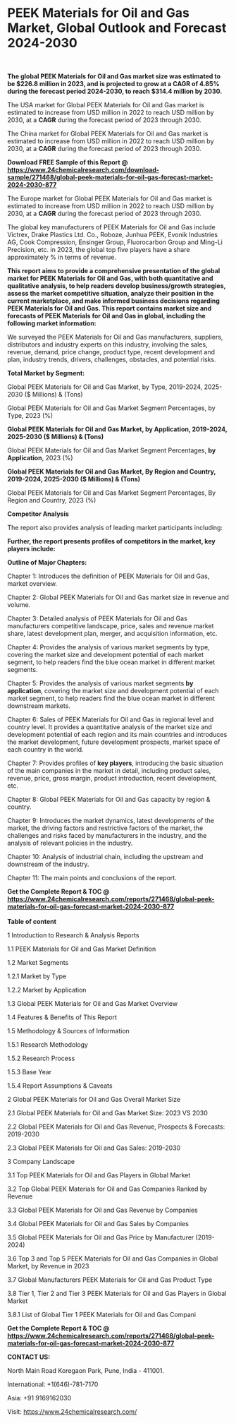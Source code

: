 <h1>PEEK Materials for Oil and Gas Market, Global Outlook and Forecast 2024-2030</h1><br/><p><strong>The global PEEK Materials for Oil and Gas market size was estimated to be $226.8 million in 2023, and is projected to grow at a <strong>CAGR</strong> of 4.85% during the forecast period 2024-2030, to reach $314.4 million by 2030.</strong></p><p>The USA market for Global PEEK Materials for Oil and Gas market is estimated to increase from USD million in 2022 to reach USD million by 2030, at a <strong>CAGR</strong> during the forecast period of 2023 through 2030.</p><p>The China market for Global PEEK Materials for Oil and Gas market is estimated to increase from USD million in 2022 to reach USD million by 2030, at a <strong>CAGR</strong> during the forecast period of 2023 through 2030.</p><div><b>Download FREE Sample of this Report @ <a href="https://www.24chemicalresearch.com/download-sample/271468/global-peek-materials-for-oil-gas-forecast-market-2024-2030-877">https://www.24chemicalresearch.com/download-sample/271468/global-peek-materials-for-oil-gas-forecast-market-2024-2030-877</a></b></div><p>The Europe market for Global PEEK Materials for Oil and Gas market is estimated to increase from USD million in 2022 to reach USD million by 2030, at a <strong>CAGR</strong> during the forecast period of 2023 through 2030.</p><p>The global key manufacturers of PEEK Materials for Oil and Gas include Victrex, Drake Plastics Ltd. Co., Roboze, Junhua PEEK, Evonik Industries AG, Cook Compression, Ensinger Group, Fluorocarbon Group and Ming-Li Precision, etc. in 2023, the global top five players have a share approximately % in terms of revenue.</p><p><strong>This report aims to provide a comprehensive presentation of the global market for PEEK Materials for Oil and Gas, with both quantitative and qualitative analysis, to help readers develop business/growth strategies, assess the market competitive situation, analyze their position in the current marketplace, and make informed business decisions regarding PEEK Materials for Oil and Gas. This report contains market size and forecasts of PEEK Materials for Oil and Gas in global, including the following market information:</strong></p><p>We surveyed the PEEK Materials for Oil and Gas manufacturers, suppliers, distributors and industry experts on this industry, involving the sales, revenue, demand, price change, product type, recent development and plan, industry trends, drivers, challenges, obstacles, and potential risks.</p><p><strong>Total Market by Segment:</strong></p><p>Global PEEK Materials for Oil and Gas Market, by Type, 2019-2024, 2025-2030 ($ Millions) & (Tons)</p><p>Global PEEK Materials for Oil and Gas Market Segment Percentages, by Type, 2023 (%)</p><p><strong>Global PEEK Materials for Oil and Gas Market, <strong>by Application</strong>, 2019-2024, 2025-2030 ($ Millions) & (Tons)</strong></p><p>Global PEEK Materials for Oil and Gas Market Segment Percentages, <strong>by Application</strong>, 2023 (%)</p><p><strong>Global PEEK Materials for Oil and Gas Market, By Region and Country, 2019-2024, 2025-2030 ($ Millions) & (Tons)</strong></p><p>Global PEEK Materials for Oil and Gas Market Segment Percentages, By Region and Country, 2023 (%)</p><p><strong>Competitor Analysis</strong></p><p>The report also provides analysis of leading market participants including:</p><p><strong>Further, the report presents profiles of competitors in the market, <strong>key players</strong> include:</strong></p><p><strong>Outline of Major Chapters:</strong></p><p>Chapter 1: Introduces the definition of PEEK Materials for Oil and Gas, market overview.</p><p>Chapter 2: Global PEEK Materials for Oil and Gas market size in revenue and volume.</p><p>Chapter 3: Detailed analysis of PEEK Materials for Oil and Gas manufacturers competitive landscape, price, sales and revenue market share, latest development plan, merger, and acquisition information, etc.</p><p>Chapter 4: Provides the analysis of various market segments by type, covering the market size and development potential of each market segment, to help readers find the blue ocean market in different market segments.</p><p>Chapter 5: Provides the analysis of various market segments <strong>by application</strong>, covering the market size and development potential of each market segment, to help readers find the blue ocean market in different downstream markets.</p><p>Chapter 6: Sales of PEEK Materials for Oil and Gas in regional level and country level. It provides a quantitative analysis of the market size and development potential of each region and its main countries and introduces the market development, future development prospects, market space of each country in the world.</p><p>Chapter 7: Provides profiles of <strong>key players</strong>, introducing the basic situation of the main companies in the market in detail, including product sales, revenue, price, gross margin, product introduction, recent development, etc.</p><p>Chapter 8: Global PEEK Materials for Oil and Gas capacity by region & country.</p><p>Chapter 9: Introduces the market dynamics, latest developments of the market, the driving factors and restrictive factors of the market, the challenges and risks faced by manufacturers in the industry, and the analysis of relevant policies in the industry.</p><p>Chapter 10: Analysis of industrial chain, including the upstream and downstream of the industry.</p><p>Chapter 11: The main points and conclusions of the report.</p><div><b>Get the Complete Report & TOC @ <a href="https://www.24chemicalresearch.com/reports/271468/global-peek-materials-for-oil-gas-forecast-market-2024-2030-877">https://www.24chemicalresearch.com/reports/271468/global-peek-materials-for-oil-gas-forecast-market-2024-2030-877</a></b></div><br><b>Table of content</b><p>1 Introduction to Research & Analysis Reports<br />
 
  1.1 PEEK Materials for Oil and Gas Market Definition<br />
 
  1.2 Market Segments<br />
 
  1.2.1 Market by Type<br />
 
  1.2.2 Market by Application<br />
 
  1.3 Global PEEK Materials for Oil and Gas Market Overview<br />
 
  1.4 Features & Benefits of This Report<br />
 
  1.5 Methodology & Sources of Information<br />
 
  1.5.1 Research Methodology<br />
 
  1.5.2 Research Process<br />
 
  1.5.3 Base Year<br />
 
  1.5.4 Report Assumptions & Caveats<br />
 
 2 Global PEEK Materials for Oil and Gas Overall Market Size<br />
 
  2.1 Global PEEK Materials for Oil and Gas Market Size: 2023 VS 2030<br />
 
  2.2 Global PEEK Materials for Oil and Gas Revenue, Prospects & Forecasts: 2019-2030<br />
 
  2.3 Global PEEK Materials for Oil and Gas Sales: 2019-2030<br />
 
 3 Company Landscape<br />
 
  3.1 Top PEEK Materials for Oil and Gas Players in Global Market<br />
 
  3.2 Top Global PEEK Materials for Oil and Gas Companies Ranked by Revenue<br />
 
  3.3 Global PEEK Materials for Oil and Gas Revenue by Companies<br />
 
  3.4 Global PEEK Materials for Oil and Gas Sales by Companies<br />
 
  3.5 Global PEEK Materials for Oil and Gas Price by Manufacturer (2019-2024)<br />
 
  3.6 Top 3 and Top 5 PEEK Materials for Oil and Gas Companies in Global Market, by Revenue in 2023<br />
 
  3.7 Global Manufacturers PEEK Materials for Oil and Gas Product Type<br />
 
  3.8 Tier 1, Tier 2 and Tier 3 PEEK Materials for Oil and Gas Players in Global Market<br />
 
  3.8.1 List of Global Tier 1 PEEK Materials for Oil and Gas Compani<br><div><b>Get the Complete Report & TOC @ <a href="https://www.24chemicalresearch.com/reports/271468/global-peek-materials-for-oil-gas-forecast-market-2024-2030-877">https://www.24chemicalresearch.com/reports/271468/global-peek-materials-for-oil-gas-forecast-market-2024-2030-877</a></b></div></p>
 
 <b>CONTACT US:</b><br>
 
 North Main Road Koregaon Park, Pune, India - 411001.<br/>
 
 International: +1(646)-781-7170<br/>
 
 Asia: +91 9169162030<br/>
 
 Visit: <a href="https://www.24chemicalresearch.com/">https://www.24chemicalresearch.com/</a>
 
 <br>